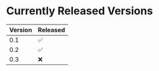 # Currently Released Versions

| Version | Released           |
| ------- | ------------------ |
| 0.1     | :white_check_mark: |
| 0.2     | :white_check_mark: |
| 0.3     | :x:                |
